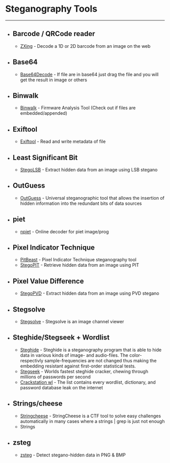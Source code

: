 # Steganography Tools

-----------------

- ## Barcode / QRCode reader
  - [ZXing](https://zxing.org/w/decode.jspx) - Decode a 1D or 2D barcode from an image on the web

- ## Base64
  - [Base64Decode](https://www.base64decode.org/) - If file are in base64 just drag the file and you will get the result in image or others

- ## Binwalk
  - [Binwalk](https://github.com/ReFirmLabs/binwalk) - Firmware Analysis Tool (Check out if files are embedded/appended)
 
- ## Exiftool
  - [Exiftool](https://exiftool.org/) - Read and write metadata of file

- ## Least Significant Bit
  - [StegoLSB](https://gist.github.com/dhondta/d2151c82dcd9a610a7380df1c6a0272c) - Extract hidden data from an image using LSB stegano

- ## OutGuess
  - [OutGuess](https://github.com/resurrecting-open-source-projects/outguess) - Universal steganographic tool that allows the insertion of hidden information into the redundant bits of data sources

- ## piet
  - [npiet](https://www.bertnase.de/npiet/npiet-execute.php) - Online decoder for piet image/prog

- ## Pixel Indicator Technique
  - [PitBeast](https://github.com/bytevsbyte/pitbeast) - Pixel Indicator Technique steganography tool
  - [StegoPIT](https://gist.github.com/dhondta/30abb35bb8ee86109d17437b11a1477a) - Retrieve hidden data from an image using PIT
  
- ## Pixel Value Difference
  - [StegoPVD](https://gist.github.com/dhondta/feaf4f5fb3ed8d1eb7515abe8cde4880) - Extract hidden data from an image using PVD stegano

- ## Stegsolve
  - [Stegsolve](https://github.com/ret42/Stegano-Thing/tree/main/Tools/Stegsolve) - Stegsolve is an image channel viewer

- ## Steghide/Stegseek + Wordlist
  - [Steghide](https://github.com/StefanoDeVuono/steghide) - Steghide is a steganography program that is able to hide data in various kinds of image- and audio-files. The color- respectivly sample-frequencies are not changed thus making the embedding resistant against first-order statistical tests.
  - [Stegseek](https://github.com/RickdeJager/stegseek) - Worlds fastest steghide cracker, chewing through millions of passwords per second
  - [Crackstation wl](https://crackstation.net/crackstation-wordlist-password-cracking-dictionary.htm) - The list contains every wordlist, dictionary, and password database leak on the internet

- ## Strings/cheese
  - [Stringcheese](https://github.com/MathisHammel/stringcheese) - StringCheese is a CTF tool to solve easy challenges automatically in many cases where a strings | grep is just not enough
  - Strings

- ## zsteg
  - [zsteg](https://github.com/zed-0xff/zsteg) - Detect stegano-hidden data in PNG & BMP
